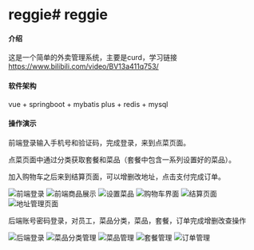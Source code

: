 # reggie# reggie

#### 介绍
这是一个简单的外卖管理系统，主要是curd，学习链接 https://www.bilibili.com/video/BV13a411q753/

#### 软件架构
vue + springboot + mybatis plus + redis + mysql


#### 操作演示
前端登录输入手机号和验证码，完成登录，来到点菜页面。

点菜页面中通过分类获取套餐和菜品（套餐中包含一系列设置好的菜品）。

加入购物车之后来到结算页面，可以增删改地址，点击支付完成订单。

![前端登录](https://foruda.gitee.com/images/1690801769317205091/419a5321_7521115.png "屏幕截图")
![前端商品展示](https://foruda.gitee.com/images/1690801731794883714/6aaa94b9_7521115.png "屏幕截图")
![设置菜品](https://foruda.gitee.com/images/1690804090633064830/a1a5ccdd_7521115.png "屏幕截图")
![购物车界面](https://foruda.gitee.com/images/1690807091251705005/8e3cd8b6_7521115.png "屏幕截图")
![结算页面](https://foruda.gitee.com/images/1690807115604790614/625ad9cf_7521115.png "屏幕截图")
![地址管理页面](https://foruda.gitee.com/images/1690807134106758229/a6e582f8_7521115.png "屏幕截图")


后端账号密码登录，对员工，菜品分类，菜品，套餐，订单完成增删改查操作

![后端登录](https://foruda.gitee.com/images/1690807180796569220/ec0eb0d1_7521115.png "屏幕截图")
![菜品分类管理](https://foruda.gitee.com/images/1690807884595364862/5cee27ca_7521115.png "屏幕截图")
![菜品管理](https://foruda.gitee.com/images/1690807927813540074/158e78d0_7521115.png "屏幕截图")
![套餐管理](https://foruda.gitee.com/images/1690807963365832272/4adf1401_7521115.png "屏幕截图")
![订单管理](https://foruda.gitee.com/images/1690808000486898487/e33ed9ba_7521115.png "屏幕截图")
